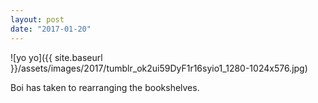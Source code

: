 ```yaml
---
layout: post
date: "2017-01-20"
---
```


![yo yo]({{ site.baseurl }}/assets/images/2017/tumblr_ok2ui59DyF1r16syio1_1280-1024x576.jpg)

Boi has taken to rearranging the bookshelves.
